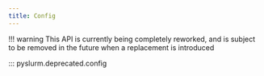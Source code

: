 ```yaml
---
title: Config
---
```


!!! warning
    This API is currently being completely reworked, and is subject to be
    removed in the future when a replacement is introduced

::: pyslurm.deprecated.config
